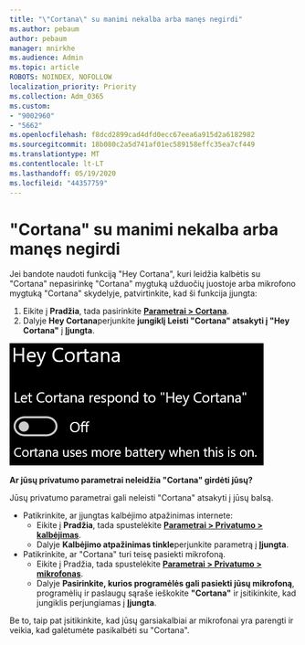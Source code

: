 ```yaml
---
title: "\"Cortana\" su manimi nekalba arba manęs negirdi"
ms.author: pebaum
author: pebaum
manager: mnirkhe
ms.audience: Admin
ms.topic: article
ROBOTS: NOINDEX, NOFOLLOW
localization_priority: Priority
ms.collection: Adm_O365
ms.custom:
- "9002960"
- "5662"
ms.openlocfilehash: f8dcd2899cad4dfd0ecc67eea6a915d2a6182982
ms.sourcegitcommit: 18b080c2a5d741af01ec589158effc35ea7cf449
ms.translationtype: MT
ms.contentlocale: lt-LT
ms.lasthandoff: 05/19/2020
ms.locfileid: "44357759"
---
```

# <a name="cortana-doesnt-talk-to-me-or-cant-hear-me"></a>"Cortana" su manimi nekalba arba manęs negirdi

Jei bandote naudoti funkciją "Hey Cortana", kuri leidžia kalbėtis su "Cortana" nepasirinkę "Cortana" mygtuką užduočių juostoje arba mikrofono mygtuką "Cortana" skydelyje, patvirtinkite, kad ši funkcija įjungta:

1. Eikite į **Pradžia**, tada pasirinkite **[Parametrai > Cortana](ms-settings:cortana?activationSource=GetHelp)**.
2. Dalyje **Hey Cortana**perjunkite **jungiklį Leisti "Cortana" atsakyti į "Hey Cortana"** į **Įjungta**.

![Ei Cortana](media/hey-cortana.png)

**Ar jūsų privatumo parametrai neleidžia "Cortana" girdėti jūsų?**

Jūsų privatumo parametrai gali neleisti "Cortana" atsakyti į jūsų balsą.
- Patikrinkite, ar įjungtas kalbėjimo atpažinimas internete:
    - Eikite į **Pradžia**, tada spustelėkite **[Parametrai > Privatumo > kalbėjimas](ms-settings:privacy-speech?activationSource=GetHelp)**.
    - Dalyje **Kalbėjimo atpažinimas tinkle**perjunkite parametrą į **Įjungta**.
- Patikrinkite, ar "Cortana" turi teisę pasiekti mikrofoną. 
    - Eikite į Pradžia, tada spustelėkite **[Parametrai > Privatumo > mikrofonas](ms-settings:privacy-microphone?activationSource=GetHelp)**.
    - Dalyje **Pasirinkite, kurios programėlės gali pasiekti jūsų mikrofoną**, programėlių ir paslaugų sąraše ieškokite **"Cortana"** ir įsitikinkite, kad jungiklis perjungiamas į **Įjungta**.

Be to, taip pat įsitikinkite, kad jūsų garsiakalbiai ar mikrofonai yra parengti ir veikia, kad galėtumėte pasikalbėti su "Cortana".
